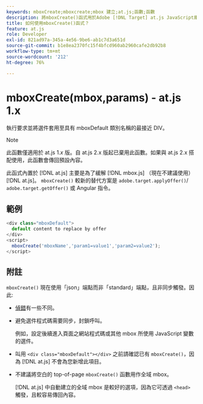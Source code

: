 ```yaml
---
keywords: mboxCreate;mboxcreate;mbox 建立;at.js;函數;函數
description: 將mboxCreate()函式用於Adobe [!DNL Target] at.js JavaScript庫，用mboxDefault類名向最近的DIV應用提供。 (at.js 1.x)
title: 如何使用mboxCreate()函式？
feature: at.js
role: Developer
exl-id: 821ad97a-345a-4e56-9be6-ab1c7d3a651d
source-git-commit: b1e8ea2370fc15f4bfcd960ab2960cafe2db92b8
workflow-type: tm+mt
source-wordcount: '212'
ht-degree: 76%

---
```


# mboxCreate(mbox,params) - at.js 1.x

執行要求並將選件套用至具有 mboxDefault 類別名稱的最接近 DIV。

>[!NOTE]
>
>此函數僅適用於 at.js 1.*x* 版。自 at.js 2.x 版起已棄用此函數。如果與 at.js 2.x 搭配使用，此函數會傳回預設內容。

此函式內置於 [!DNL at.js] 主要是為了緩解 [!DNL mbox.js] （現在不建議使用） [!DNL at.js]。 `mboxCreate()` 較新的替代方案是 `adobe.target.applyOffer()`/ `adobe.target.getOffer()` 或 Angular 指令。

## 範例

```javascript
<div class="mboxDefault"> 
  default content to replace by offer 
</div> 
<script> 
  mboxCreate('mboxName','param1=value1','param2=value2'); 
</script>
```

## 附註

`mboxCreate()` 現在使用「json」端點而非「standard」端點，且非同步觸發。因此:

* [偵錯](https://developer.adobe.com/target/implement/client-side/target-debugging-atjs/target-debugging-atjs/)有一些不同。
* 避免選件程式碼需要同步，封鎖呼叫。

   例如，設定後續進入頁面之網站程式碼或其他 mbox 所使用 JavaScript 變數的選件。

* 叫用 `<div class="mboxDefault"></div>` 之前請確認已有 `mboxCreate()`，因為 [!DNL at.js] 不會為您新增此項目。

* 不建議將空白的 top-of-page `mboxCreate()` 函數用作全域 mbox。

   [!DNL at.js] 中自動建立的全域 mbox 是較好的選項，因為它可透過 `<head>` 觸發，且較容易傳回內容。
